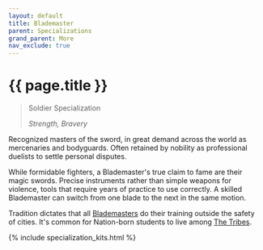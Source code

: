 ```yaml
---
layout: default
title: Blademaster
parent: Specializations
grand_parent: More
nav_exclude: true
---
```


# {{ page.title }}

> Soldier Specialization
> 
> _Strength, Bravery_

Recognized masters of the sword, in great demand across the world as mercenaries and bodyguards. Often retained by nobility as professional duelists to settle personal disputes.

While formidable fighters, a Blademaster's true claim to fame are their magic swords. Precise instruments rather than simple weapons for violence, tools that require years of practice to use correctly. A skilled Blademaster can switch from one blade to the next in the same motion.

Tradition dictates that all [Blademasters](blademaster.html) do their training outside the safety of cities. It's common for Nation-born students to live among [The Tribes](../the_world.html).

{% include specialization_kits.html %}
